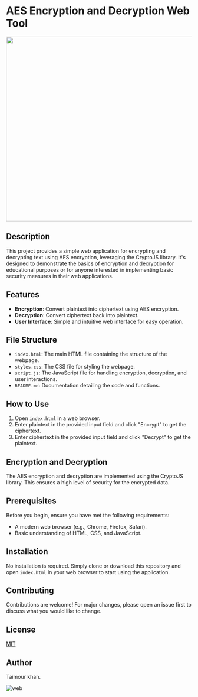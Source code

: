 # AES Encryption and Decryption Web Tool


<img src="https://github.com/user-attachments/assets/70d46b02-b7f2-483a-82a1-f3d53bfbc8d6" width="1000" height="500">


## Description

This project provides a simple web application for encrypting and decrypting text using AES encryption, leveraging the CryptoJS library. It's designed to demonstrate the basics of encryption and decryption for educational purposes or for anyone interested in implementing basic security measures in their web applications.

## Features

- **Encryption**: Convert plaintext into ciphertext using AES encryption.
- **Decryption**: Convert ciphertext back into plaintext.
- **User Interface**: Simple and intuitive web interface for easy operation.

## File Structure

- `index.html`: The main HTML file containing the structure of the webpage.
- `styles.css`: The CSS file for styling the webpage.
- `script.js`: The JavaScript file for handling encryption, decryption, and user interactions.
- `README.md`: Documentation detailing the code and functions.

## How to Use

1. Open `index.html` in a web browser.
2. Enter plaintext in the provided input field and click "Encrypt" to get the ciphertext.
3. Enter ciphertext in the provided input field and click "Decrypt" to get the plaintext.

## Encryption and Decryption

The AES encryption and decryption are implemented using the CryptoJS library. This ensures a high level of security for the encrypted data.

## Prerequisites

Before you begin, ensure you have met the following requirements:

- A modern web browser (e.g., Chrome, Firefox, Safari).
- Basic understanding of HTML, CSS, and JavaScript.

## Installation

No installation is required. Simply clone or download this repository and open `index.html` in your web browser to start using the application.

## Contributing

Contributions are welcome! For major changes, please open an issue first to discuss what you would like to change.

## License

[MIT](https://choosealicense.com/licenses/mit/)

## Author
Taimour khan.

![web](https://github.com/user-attachments/assets/dc3f4b84-895d-48c3-9f24-98cca4d94af8)





